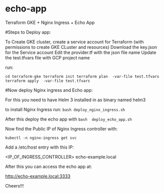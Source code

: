 # echo-app
Terraform GKE + Nginx Ingress + Echo App

#Steps to Deploy app:


To Create GKE cluster, create a service account for Terraform 
(with permissions to create GKE CLuster and resources)
Download the key.json for the Service account
Edit the provider.tf with the json file name
Update the test.tfvars file with GCP project name

run:

`cd terraform-gke
 terraform init
 terraform plan  -var-file test.tfvars
 terraform apply  -var-file test.tfvars
 `

#Now deploy Nginx ingress and Echo app:

For this you need to have Helm 3 installed in as binary named helm3

to install Nginx Ingress run:
`bash deploy_nginx_ingress.sh
`

After this deploy the echo app with
`
bash  deploy_echo_app.sh
`

Now find the Public IP of Nginx Ingress controller with:

` kubectl -n nginx-ingress get svc
`

Add a /etc/host entry with this IP:

<IP_OF_INGRESS_CONTROLLER> echo-example.local


After this you can access the echo app at:

http://echo-example.local:3333

Cheers!!!
